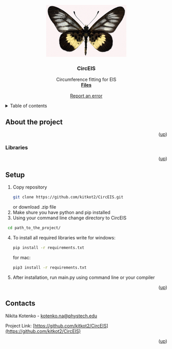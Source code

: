 <a name="readme-top"></a>

<br />
<div align="center">
  <a href="https://github.com/kitkot2/CircEIS">
    <img src="img/circeis.png" alt="Logo">
  </a>

<h3 align="center">CircEIS</h3>

  <p align="center">
    Circumference fitting for EIS
    <br />
    <a href="https://github.com/kitkot2/CircEIS"><strong>Files</strong></a>
    <br />
    <br />
    <a href="https://github.com/kitkot2/CircEIS/issues">Report an error</a>
  </p>
</div>


<details>
  <summary>Table of contents</summary>
  <ol>
    <li>
      <a href="#About">About</a>
      <ul>
        <li><a href="#Libraries">Libraries</a></li>
      </ul>
    </li>
    <li><a href="#Setup">Setup</a></li>
    <li><a href="#Contacts">Contacts</a></li>
  </ol>
</details>


## About the project

<p align="right">(<a href="#readme-top">up</a>)</p>

### Libraries

<p align="right">(<a href="#readme-top">up</a>)</p>


## Setup

1. Copy repository
   ```sh
   git clone https://github.com/kitkot2/CircEIS.git
   ```
   or download .zip file
2. Make shure you have python and pip installed
3. Using your command line change directory to CircEIS
  ```sh
   cd path_to_the_project/
   ```
4. To install all required libraries write for windows:
   ```sh
   pip install -r requirements.txt
   ```
   for mac:
   ```sh
   pip3 install -r requirements.txt
   ```
5. After installation, run main.py using command line or your compiler

<p align="right">(<a href="#readme-top">up</a>)</p>

## Contacts

Nikita Kotenko - kotenko.na@phystech.edu

Project Link: [https://github.com/kitkot2/CircEIS](https://github.com/kitkot2/CircEIS)

<p align="right">(<a href="#readme-top">up</a>)</p>

[contributors-shield]: https://img.shields.io/github/contributors/kitkot2/CircEIS.svg?style=for-the-badge
[contributors-url]: https://github.com/kitkot2/CircEIS/graphs/contributors
[forks-shield]: https://img.shields.io/github/forks/kitkot2/CircEIS.svg?style=for-the-badge
[forks-url]: https://github.com/kitkot2/CircEIS/network/members
[stars-shield]: https://img.shields.io/github/stars/kitkot2/CircEIS.svg?style=for-the-badge
[stars-url]: https://github.com/kitkot2/CircEIS/stargazers
[issues-shield]: https://img.shields.io/github/issues/kitkot2/CircEIS.svg?style=for-the-badge
[issues-url]: https://github.com/kitkot2/CircEIS/issues
